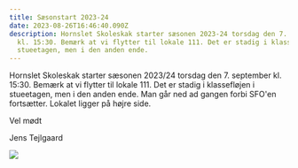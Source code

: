 ```yaml
---
title: Sæsonstart 2023-24
date: 2023-08-26T16:46:40.090Z
description: Hornslet Skoleskak starter sæsonen 2023-24 torsdag den 7. september
  kl. 15:30. Bemærk at vi flytter til lokale 111. Det er stadig i klassefløjen i
  stueetagen, men i den anden ende.
---
```

Hornslet Skoleskak starter sæsonen 2023/24 torsdag den 7. september kl. 15:30. Bemærk at vi flytter til lokale 111. Det er stadig i klassefløjen i stueetagen, men i den anden ende. Man går ned ad gangen forbi SFO'en fortsætter. Lokalet ligger på højre side.

V﻿el mødt

J﻿ens Tejlgaard

![](/images/logo-skoleskak.jpg)